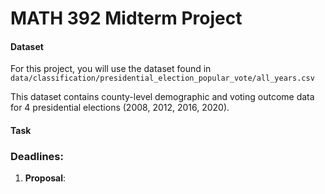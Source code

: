 # MATH 392 Midterm Project

#### Dataset
For this project, you will use the dataset found in `data/classification/presidential_election_popular_vote/all_years.csv`

This dataset contains county-level demographic and voting outcome data for 4 presidential elections (2008, 2012, 2016, 2020). 

#### Task


### Deadlines:
1. **Proposal**: 